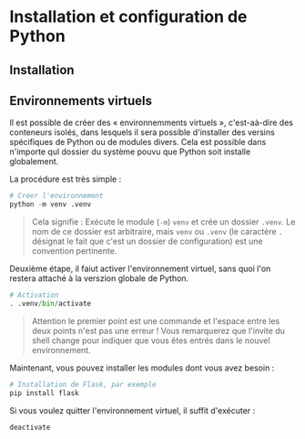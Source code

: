 # Installation et configuration de Python

## Installation



## Environnements virtuels

Il est possible de créer des « environnemments virtuels », c'est-aà-dire des conteneurs isolés, dans lesquels il sera possible d'installer des versins spécifiques de Python ou de modules divers. Cela est possible dans n'importe qul dossier du système pouvu que Python soit installe globalement.

La procédure est très simple :
```python
# Créer l'environnement
python -m venv .venv
```

> Cela signifie : Exécute le module (`-m`) `venv` et crée un dossier `.venv`. Le nom de ce dossier est arbitraire, mais `venv` ou `.venv` (le caractère `.` désignat le fait que c'est un dossier de configuration) est une convention pertinente.

Deuxième étape, il faiut activer l'environnement virtuel, sans quoi l'on restera attaché à la verszion globale de Python.
```python
# Activation
. .venv/bin/activate
```

> Attention le premier point est une commande et l'espace entre les deux points n'est pas une erreur !
> Vous remarquerez que l'invite du shell change pour indiquer que vous êtes entrés dans le nouvel environnement.

Maintenant, vous pouvez installer les modules dont vous avez besoin :
```python
# Installation de Flask, par exemple
pip install flask
```

Si vous voulez quitter l'environnement virtuel, il suffit d'exécuter :
```python
deactivate
```


